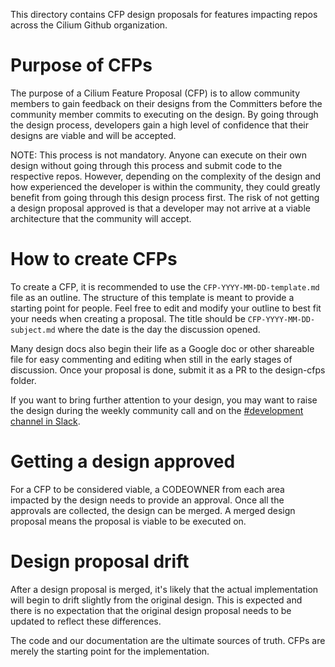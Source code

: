 This directory contains CFP design proposals for features impacting repos across the
Cilium Github organization.

# Purpose of CFPs

The purpose of a Cilium Feature Proposal (CFP) is to allow community members to gain feedback
on their designs from the Committers before the community member commits to
executing on the design. By going through the design process, developers gain a
high level of confidence that their designs are viable and will be
accepted.

NOTE: This process is not mandatory. Anyone can execute on their own design
without going through this process and submit code to the respective repos.
However, depending on the complexity of the design and how experienced the
developer is within the community, they could greatly benefit from going through
this design process first. The risk of not getting a design proposal approved
is that a developer may not arrive at a viable architecture that the community will
accept.

# How to create CFPs

To create a CFP, it is recommended to use the `CFP-YYYY-MM-DD-template.md`
file as an outline. The structure of this template is meant to provide a starting
point for people. Feel free to edit and modify your outline to best fit your
needs when creating a proposal. The title should be `CFP-YYYY-MM-DD-subject.md` 
where the date is the day the discussion opened.

Many design docs also begin their life as a Google doc or other shareable
file for easy commenting and editing when still in the early stages of discussion.
Once your proposal is done, submit it as a PR to the design-cfps folder.

If you want to bring further attention to your design, you may want to
raise the design during the weekly community call and on the [#development
channel in Slack](https://cilium.slack.com/archives/C2B917YHE).

# Getting a design approved

For a CFP to be considered viable, a CODEOWNER from each area impacted by
the design needs to provide an approval. Once all the approvals are collected,
the design can be merged. A merged design proposal means the proposal is
viable to be executed on.

# Design proposal drift

After a design proposal is merged, it's likely that the actual implementation
will begin to drift slightly from the original design. This is expected and
there is no expectation that the original design proposal needs to be updated
to reflect these differences.

The code and our documentation are the ultimate sources of truth. CFPs are merely
the starting point for the implementation.

